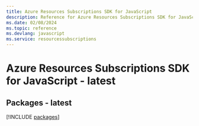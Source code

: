 ```yaml
---
title: Azure Resources Subscriptions SDK for JavaScript
description: Reference for Azure Resources Subscriptions SDK for JavaScript
ms.date: 02/08/2024
ms.topic: reference
ms.devlang: javascript
ms.service: resourcessubscriptions
---
```

# Azure Resources Subscriptions SDK for JavaScript - latest
## Packages - latest
[!INCLUDE [packages](resources-subscriptions-index.md)]